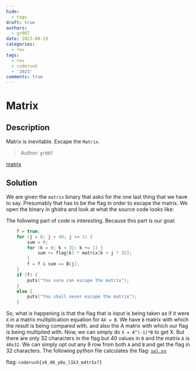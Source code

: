 ```yaml
---
hide:
  - tags
draft: true
authors:
  - gr007
date: 2023-06-19
categories:
  - rev
tags:
  - rev
  - coderush
  - '2023'
comments: true
---
```

# Matrix

## Description

Matrix is inevitable. Escape the `Matrix`.

>Author: `gr007`

[matrix](matrix)

## Solution

We are given the `matrix` binary that asks for the one last thing that we have to say. Presumably that has to be the
flag in order to escape the matrix.
We open the binary in ghidra and look at what the source code looks like:

The following part of code is interesting. Because this part is our goal:
```c
    f = true;
    for (j = 0; j < 40; j += 1) {
        sum = 0;
        for (k = 0; k < 32; k += 1) {
            sum += flag[k] * matrix[k + j * 32];
        }
        f = f & sum == B[j];
    }
    if (f) {
        puts("You sure can escape the matrix");
    }
    else {
        puts("You shall never escape the matrix");
    }
```

So, what is happening is that the flag that is input is being taken as if it were `X` in a matrix multiplication
equation for `AX = B`. We have `B` matrix with which the result is being compared with. and also the A matrix with which
our flag is being multiplied with. Now, we can simply do `X = A^(-1)*B` to get X. But there are only 32 characters in
the flag but 40 values in `B` and the matrix `A` is `40x32`. We can simply opt out any 8 row from both `A` and `B` and
get the flag in 32 characters.
The following python file calculates the flag:
[`sol.py`](sol.py)

flag: `coderush{s0_d0_y0u_l1k3_m4tr1x?}`
